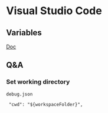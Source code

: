 # Visual Studio Code

## Variables

[Doc](https://code.visualstudio.com/docs/editor/variables-reference)

## Q&A

### Set working directory

`debug.json`

```text
 "cwd": "${workspaceFolder}",
```



